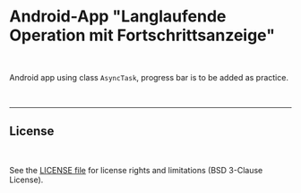 # Android-App "Langlaufende Operation mit Fortschrittsanzeige"

<br>

Android app using class `AsyncTask`, progress bar is to be added as practice.

<br>

----

## License ##

<br>

See the [LICENSE file](LICENSE.md) for license rights and limitations (BSD 3-Clause License).

<br>